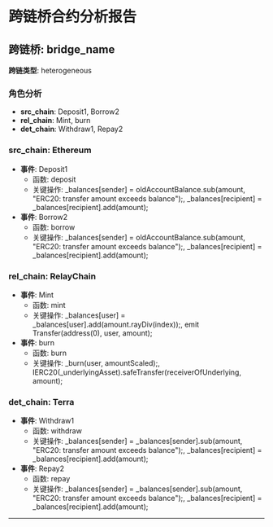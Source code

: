 # 跨链桥合约分析报告
## 跨链桥: bridge_name
**跨链类型**: heterogeneous
### 角色分析
- **src_chain**: Deposit1, Borrow2
- **rel_chain**: Mint, burn
- **det_chain**: Withdraw1, Repay2
### src_chain: Ethereum
- **事件**: Deposit1
  - 函数: deposit
  - 关键操作: _balances[sender] = oldAccountBalance.sub(amount, "ERC20: transfer amount exceeds balance");, _balances[recipient] = _balances[recipient].add(amount);
- **事件**: Borrow2
  - 函数: borrow
  - 关键操作: _balances[sender] = oldAccountBalance.sub(amount, "ERC20: transfer amount exceeds balance");, _balances[recipient] = _balances[recipient].add(amount);
### rel_chain: RelayChain
- **事件**: Mint
  - 函数: mint
  - 关键操作: _balances[user] = _balances[user].add(amount.rayDiv(index));, emit Transfer(address(0), user, amount);
- **事件**: burn
  - 函数: burn
  - 关键操作: _burn(user, amountScaled);, IERC20(_underlyingAsset).safeTransfer(receiverOfUnderlying, amount);
### det_chain: Terra
- **事件**: Withdraw1
  - 函数: withdraw
  - 关键操作: _balances[sender] = _balances[sender].sub(amount, "ERC20: transfer amount exceeds balance");, _balances[recipient] = _balances[recipient].add(amount);
- **事件**: Repay2
  - 函数: repay
  - 关键操作: _balances[sender] = _balances[sender].sub(amount, "ERC20: transfer amount exceeds balance");, _balances[recipient] = _balances[recipient].add(amount);
---
